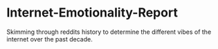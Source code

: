 # Internet-Emotionality-Report
Skimming through reddits history to determine the different vibes of the internet over the past decade. 
